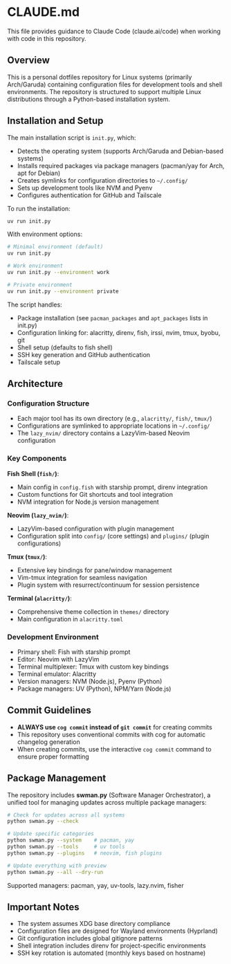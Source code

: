 # CLAUDE.md

This file provides guidance to Claude Code (claude.ai/code) when working with code in this repository.

## Overview

This is a personal dotfiles repository for Linux systems (primarily Arch/Garuda) containing configuration files for development tools and shell environments. The repository is structured to support multiple Linux distributions through a Python-based installation system.

## Installation and Setup

The main installation script is `init.py`, which:
- Detects the operating system (supports Arch/Garuda and Debian-based systems)
- Installs required packages via package managers (pacman/yay for Arch, apt for Debian)
- Creates symlinks for configuration directories to `~/.config/`
- Sets up development tools like NVM and Pyenv
- Configures authentication for GitHub and Tailscale

To run the installation:
```bash
uv run init.py
```

With environment options:
```bash
# Minimal environment (default)
uv run init.py

# Work environment
uv run init.py --environment work

# Private environment
uv run init.py --environment private
```

The script handles:
- Package installation (see `pacman_packages` and `apt_packages` lists in init.py)
- Configuration linking for: alacritty, direnv, fish, irssi, nvim, tmux, byobu, git
- Shell setup (defaults to fish shell)
- SSH key generation and GitHub authentication
- Tailscale setup

## Architecture

### Configuration Structure
- Each major tool has its own directory (e.g., `alacritty/`, `fish/`, `tmux/`)
- Configurations are symlinked to appropriate locations in `~/.config/`
- The `lazy_nvim/` directory contains a LazyVim-based Neovim configuration

### Key Components

**Fish Shell (`fish/`)**:
- Main config in `config.fish` with starship prompt, direnv integration
- Custom functions for Git shortcuts and tool integration
- NVM integration for Node.js version management

**Neovim (`lazy_nvim/`)**:
- LazyVim-based configuration with plugin management
- Configuration split into `config/` (core settings) and `plugins/` (plugin configurations)

**Tmux (`tmux/`)**:
- Extensive key bindings for pane/window management
- Vim-tmux integration for seamless navigation
- Plugin system with resurrect/continuum for session persistence

**Terminal (`alacritty/`)**:
- Comprehensive theme collection in `themes/` directory
- Main configuration in `alacritty.toml`

### Development Environment
- Primary shell: Fish with starship prompt
- Editor: Neovim with LazyVim
- Terminal multiplexer: Tmux with custom key bindings
- Terminal emulator: Alacritty
- Version managers: NVM (Node.js), Pyenv (Python)
- Package managers: UV (Python), NPM/Yarn (Node.js)

## Commit Guidelines

- **ALWAYS use `cog commit` instead of `git commit`** for creating commits
- This repository uses conventional commits with cog for automatic changelog generation
- When creating commits, use the interactive `cog commit` command to ensure proper formatting

## Package Management

The repository includes **swman.py** (Software Manager Orchestrator), a unified tool for managing updates across multiple package managers:

```bash
# Check for updates across all systems
python swman.py --check

# Update specific categories
python swman.py --system    # pacman, yay
python swman.py --tools     # uv tools
python swman.py --plugins   # neovim, fish plugins

# Update everything with preview
python swman.py --all --dry-run
```

Supported managers: pacman, yay, uv-tools, lazy.nvim, fisher

## Important Notes

- The system assumes XDG base directory compliance
- Configuration files are designed for Wayland environments (Hyprland)
- Git configuration includes global gitignore patterns
- Shell integration includes direnv for project-specific environments
- SSH key rotation is automated (monthly keys based on hostname)